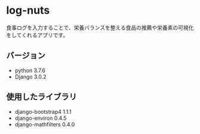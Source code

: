 # log-nuts
食事ログを入力することで、栄養バランスを整える食品の推薦や栄養素の可視化をしてくれるアプリです。

## バージョン
- python 3.7.6
- Django 3.0.2

## 使用したライブラリ
- django-bootstrap4  1.1.1  
- django-environ     0.4.5  
- django-mathfilters 0.4.0
